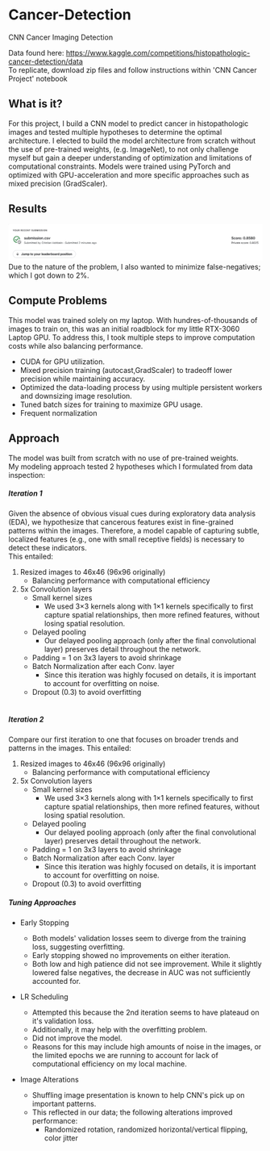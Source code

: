 # Cancer-Detection
CNN Cancer Imaging Detection

Data found here: https://www.kaggle.com/competitions/histopathologic-cancer-detection/data <br>
To replicate, download zip files and follow instructions within 'CNN Cancer Project' notebook


## What is it?
For this project, I build a CNN model to predict cancer in histopathologic images and tested multiple hypotheses to determine the optimal architecture. I elected to build the model architecture from scratch without the use of pre-trained weights, (e.g. ImageNet), to not only challenge myself but gain a deeper understanding of optimization and limitations of computational constraints. Models were trained using PyTorch and optimized with GPU-acceleration and more specific approaches such as mixed precision (GradScaler).


## Results
![My Image](img.png)
Due to the nature of the problem, I also wanted to minimize false-negatives; which I got down to 2%. <br>

## Compute Problems 
This model was trained solely on my laptop. With hundres-of-thousands of images to train on, this was an initial roadblock for my little RTX-3060 Laptop GPU. To address this, I took multiple steps to improve computation costs while also balancing performance. <br>
- CUDA for GPU utilization.
- Mixed precision training (autocast,GradScaler) to tradeoff lower precision while maintaining accuracy.
- Optimized the data-loading process by using multiple persistent workers and downsizing image resolution.
- Tuned batch sizes for training to maximize GPU usage.
- Frequent normalization

## Approach
The model was built from scratch with no use of pre-trained weights. <br>
My modeling approach tested 2 hypotheses which I formulated from data inspection:
##### Iteration 1
Given the absence of obvious visual cues during exploratory data analysis (EDA), we hypothesize that cancerous features exist in fine-grained patterns within the images. Therefore, a model capable of capturing subtle, localized features (e.g., one with small receptive fields) is necessary to detect these indicators. <br>
This entailed:
1. Resized images to 46x46 (96x96 originally)
    - Balancing performance with computational efficiency
2. 5x Convolution layers
    - Small kernel sizes
        - We used 3×3 kernels along with 1×1 kernels specifically to first capture spatial relationships, then more refined features, without losing spatial resolution.
    - Delayed pooling
        - Our delayed pooling approach (only after the final convolutional layer) preserves detail throughout the network.
    - Padding = 1 on 3x3 layers to avoid shrinkage
    - Batch Normalization after each Conv. layer
        - Since this iteration was highly focused on details, it is important to account for overfitting on noise.
    - Dropout (0.3) to avoid overfitting
<br><br>
##### Iteration 2
Compare our first iteration to one that focuses on broader trends and patterns in the images.
This entailed:
1. Resized images to 46x46 (96x96 originally)
    - Balancing performance with computational efficiency
2. 5x Convolution layers
    - Small kernel sizes
        - We used 3×3 kernels along with 1×1 kernels specifically to first capture spatial relationships, then more refined features, without losing spatial resolution.
    - Delayed pooling
        - Our delayed pooling approach (only after the final convolutional layer) preserves detail throughout the network.
    - Padding = 1 on 3x3 layers to avoid shrinkage
    - Batch Normalization after each Conv. layer
        - Since this iteration was highly focused on details, it is important to account for overfitting on noise.
    - Dropout (0.3) to avoid overfitting
  
##### Tuning Approaches
- Early Stopping
    - Both models' validation losses seem to diverge from the training loss, suggesting overfitting.
    - Early stopping showed no improvements on either iteration.
    - Both low and high patience did not see improvement. While it slightly lowered false negatives, the decrease in AUC was not sufficiently accounted for.

- LR Scheduling
    - Attempted this because the 2nd iteration seems to have plateaud on it's validation loss.
    - Additionally, it may help with the overfitting problem.
    - Did not improve the model.
    - Reasons for this may include high amounts of noise in the images, or the limited epochs we are running to account for lack of computational efficiency on my local machine.

- Image Alterations
    - Shuffling image presentation is known to help CNN's pick up on important patterns.
    - This reflected in our data; the following alterations improved performance:
        - Randomized rotation, randomized horizontal/vertical flipping, color jitter

